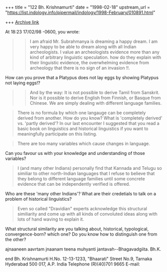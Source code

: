+++
title = "122 Bh. Krishnamurti"
date = "1998-02-18"
upstream_url = "https://list.indology.info/pipermail/indology/1998-February/010891.html"

+++
[Archive link](https://list.indology.info/pipermail/indology/1998-February/010891.html)

At 18:23 17/02/98 -0600, you wrote:
>>I am afraid Mr. Subrahmanya is dreaming a happy dream.
>I am very happy to be able to dream along with all Indian archeologists.
>I value an archeologists evidence more than any kind of arbitrary linguistic
>speculation.
 >how do they explain with their linguistic evidence, the overwhelming
>evidence from archeology that there is no sign of an invasion !!.

How can you prove that a Platypus does not lay eggs by showing Platypus not
laying eggs!?



>>And by the way: It is not possible to derive Tamil from Sanskrit. Nor is it
>>possible to derive English from Finnish, or Basque from Chinese. We are
>>simply dealing with different language families.

>There is no formula by which one langauge can be completely derived from
>another.
How do you know? What is 'completely derived' vs. 'partly derived'? In our
last encounter I suggested that you read a basic book on linguistics and
historical linguistics if you want to meaningfully participate on this listing.

>There are too many variables which cause changes in language.

Can you favour us with your knowledge and understanding of those variables?

>I (and many other Indians) personally find that Kannada and Telugu so
>similiar to other north-Indian languages that I refuse to believe that they
belong to different language families until some concrete evidence that can be
>independently verified is offered.

Who are these 'many other Indians'? What are their credetials to talk on a
problem of historical linguistics?

>Even so called "Dravidian" experts acknowledge this structural similiarity
>and come up with all kinds of convoluted ideas along with lots of hand
>waving to explain it.

What structural similarity are you talking about, historical, typological,
convergence-born? which one? Do you know how to distinguish one from the other?

ajnaaneen aavrtam jnaanam teena muhyanti jantavah--Bhagavadgiita.
Bh.K.


end
Bh. Krishnamurti
H.No. 12-13-1233, "Bhaarati"
Street No.9, Tarnaka
Hyderabad 500 017, A.P.
India
Telephone (R)(40)701 9665
E-mail: <bhk at HD1.VSNL.NET.IN>



